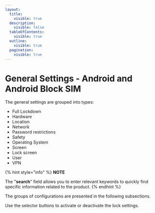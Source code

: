 ```yaml
---
layout:
  title:
    visible: true
  description:
    visible: false
  tableOfContents:
    visible: true
  outline:
    visible: true
  pagination:
    visible: true
---
```


# General Settings - Android and Android Block SIM

The general settings are grouped into types:

* Full Lockdown
* Hardware
* Location
* Network
* Password restrictions
* Safety
* Operating System
* Screen
* Lock screen
* User
* VPN

{% hint style="info" %}
**NOTE**

The "**search**" field allows you to enter relevant keywords to quickly find specific information related to the product.
{% endhint %}

The groups of configurations are presented in the following subsections.

Use the selector buttons to activate or deactivate the lock settings.
